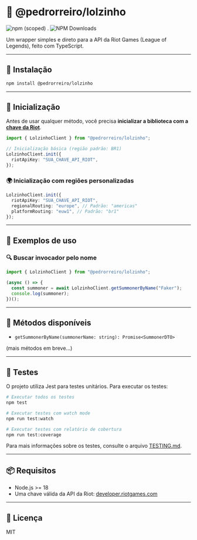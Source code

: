 # 🤙 @pedrorreiro/lolzinho

![npm (scoped)](https://img.shields.io/npm/v/@pedrorreiro/lolzinho)
.
![NPM Downloads](https://img.shields.io/npm/dm/%40pedrorreiro%2Flolzinho)

Um wrapper simples e direto para a API da Riot Games (League of Legends), feito com TypeScript.

---

## 🚀 Instalação

```bash
npm install @pedrorreiro/lolzinho
```

---

## 💠 Inicialização

Antes de usar qualquer método, você precisa **inicializar a biblioteca com a [chave da Riot](https://developer.riotgames.com/)**.

```ts
import { LolzinhoClient } from "@pedrorreiro/lolzinho";

// Inicialização básica (região padrão: BR1)
LolzinhoClient.init({
  riotApiKey: "SUA_CHAVE_API_RIOT",
});
```

### 🌍 Inicialização com regiões personalizadas

```ts
LolzinhoClient.init({
  riotApiKey: "SUA_CHAVE_API_RIOT",
  regionalRouting: "europe", // Padrão: "americas"
  platformRouting: "euw1", // Padrão: "br1"
});
```

---

## 📘 Exemplos de uso

### 🔍 Buscar invocador pelo nome

```ts
import { LolzinhoClient } from "@pedrorreiro/lolzinho";

(async () => {
  const summoner = await LolzinhoClient.getSummonerByName("Faker");
  console.log(summoner);
})();
```

---

## 🧹 Métodos disponíveis

- `getSummonerByName(summonerName: string): Promise<SummonerDTO>`

(mais métodos em breve...)

---

## 🧪 Testes

O projeto utiliza Jest para testes unitários. Para executar os testes:

```bash
# Executar todos os testes
npm test

# Executar testes com watch mode
npm run test:watch

# Executar testes com relatório de cobertura
npm run test:coverage
```

Para mais informações sobre os testes, consulte o arquivo [TESTING.md](TESTING.md).

---

## 📦 Requisitos

- Node.js >= 18
- Uma chave válida da API da Riot: [developer.riotgames.com](https://developer.riotgames.com)

---

## 📄 Licença

MIT
